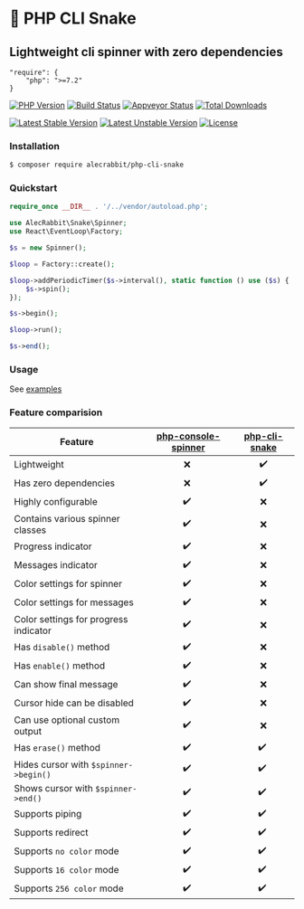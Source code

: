 # 🐍 PHP CLI Snake

## Lightweight cli spinner with zero dependencies

```
"require": {
    "php": ">=7.2"
}
```

[![PHP Version](https://img.shields.io/packagist/php-v/alecrabbit/php-cli-snake.svg)](https://php.net)
[![Build Status](https://travis-ci.com/alecrabbit/php-cli-snake.svg?branch=master)](https://travis-ci.com/alecrabbit/php-cli-snake)
[![Appveyor Status](https://img.shields.io/appveyor/ci/alecrabbit/php-cli-snake.svg?label=appveyor)](https://ci.appveyor.com/project/alecrabbit/php-cli-snake/branch/master)
[![Total Downloads](https://poser.pugx.org/alecrabbit/php-cli-snake/downloads)](https://packagist.org/packages/alecrabbit/php-cli-snake)
<!-- [![Scrutinizer Code Quality](https://scrutinizer-ci.com/g/alecrabbit/php-cli-snake/badges/quality-score.png?b=master)](https://scrutinizer-ci.com/g/alecrabbit/php-cli-snake/?branch=master)-->
<!-- [![Code Coverage](https://scrutinizer-ci.com/g/alecrabbit/php-cli-snake/badges/coverage.png?b=master)](https://scrutinizer-ci.com/g/alecrabbit/php-cli-snake/?branch=master)-->

[![Latest Stable Version](https://poser.pugx.org/alecrabbit/php-cli-snake/v/stable)](https://packagist.org/packages/alecrabbit/php-cli-snake)
[![Latest Unstable Version](https://poser.pugx.org/alecrabbit/php-cli-snake/v/unstable)](https://packagist.org/packages/alecrabbit/php-cli-snake)
[![License](https://img.shields.io/packagist/l/alecrabbit/php-cli-snake)](https://packagist.org/packages/alecrabbit/php-cli-snake)

### Installation

```bash
$ composer require alecrabbit/php-cli-snake
```

### Quickstart

```php
require_once __DIR__ . '/../vendor/autoload.php';

use AlecRabbit\Snake\Spinner;
use React\EventLoop\Factory;

$s = new Spinner();

$loop = Factory::create();

$loop->addPeriodicTimer($s->interval(), static function () use ($s) {
    $s->spin();
});

$s->begin();

$loop->run();

$s->end();
```

### Usage
 
 See [examples](./examples)
 
### Feature comparision

| Feature       | [php-console-spinner](https://github.com/alecrabbit/php-console-spinner)    |  [php-cli-snake](https://github.com/alecrabbit/php-cli-snake) |
| ------------- | :---:  | :---: |
| Lightweight        |  ❌ ️ |  ✔️  |
| Has zero dependencies      |  ❌ ️ |  ✔️  |
| Highly  configurable        |  ✔️ ️ |  ❌  |
| Contains various spinner classes        |  ✔️ ️ |  ❌  |
| Progress indicator        |  ✔️ ️ |  ❌  |
| Messages indicator        |  ✔️ ️ |  ❌  |
| Color settings for spinner       |  ✔️ ️ |  ❌  |
| Color settings for messages        |  ✔️ ️ |  ❌  |
| Color settings for progress indicator        |  ✔️ ️ |  ❌  |
| Has `disable()` method        |  ✔️ ️ |  ❌  |
| Has `enable()` method        |  ✔️ ️ |  ❌  |
| Can show final message      |  ✔️ ️ |  ❌  |
| Cursor hide can be disabled      |  ✔️ ️ |  ❌  |
| Can use optional custom output      |  ✔️ ️ |  ❌  |
| Has `erase()` method        |  ✔️ ️ |  ✔️ ️ |
| Hides cursor with `$spinner->begin()`  |  ✔️ ️ |  ✔️ ️ |
| Shows cursor with `$spinner->end()`  |  ✔️ ️ |  ✔️ ️ |
| Supports piping         |  ✔️ ️ |  ✔️ ️ |
| Supports redirect        |  ✔️ ️ |  ✔️ ️ |
| Supports `no color` mode        |  ✔️ ️ |  ✔️ ️ |
| Supports `16 color` mode        |  ✔️ ️ |  ✔️ ️ |
| Supports `256 color` mode        |  ✔️ ️ |  ✔️ ️ |

